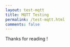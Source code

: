```yaml
---
layout: test-mqtt
title: MQTT Testing
permalink: /test-mqtt.html
comments: false
---
```


Thanks for reading !
